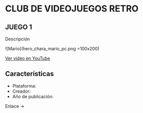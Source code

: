 # CLUB DE VIDEOJUEGOS RETRO

## JUEGO 1

Descripción

![Mario](hero_chara_mario_pc.png =100x200)

[Ver video en YouTube](https://www.youtube.com/watch?v=ID_VIDEO)

## Características
- Plataforma:
- Creador:
- Año de publicación:

Enlace -> 
